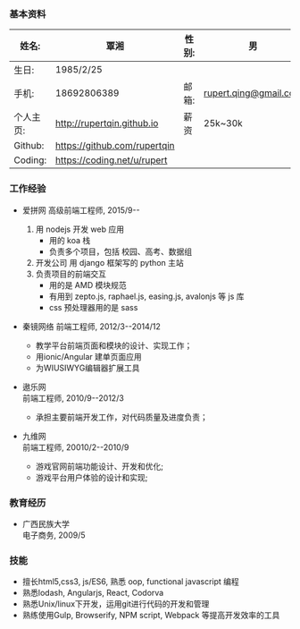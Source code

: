 ### 基本资料
姓名: 				| 覃湘	|	性别:  | 男
------- 			| --------------	| 		-------| -----
生日:		|1985/2/25		 	||
手机:		|18692806389 	 	|邮箱:|rupert.qing@gmail.com
个人主页:				|http://rupertqin.github.io|    薪资| 25k~30k
Github:				|https://github.com/rupertqin
Coding:                           |https://coding.net/u/rupert


### 工作经验

* 爱拼网
高级前端工程师, 2015/9--
	
	1. 用 nodejs 开发 web 应用
        * 用的 koa 栈
        * 负责多个项目，包括 校园、高考、数据组
    2. 开发公司 用 django 框架写的 python 主站
    3. 负责项目的前端交互
        * 用的是 AMD 模块规范
        * 有用到 zepto.js, raphael.js, easing.js, avalonjs 等 js 库
        * css 预处理器用的是 sass 

* 秦镜网络
前端工程师, 2012/3--2014/12

	* 教学平台前端页面和模块的设计、实现工作；
	* 用ionic/Angular 建单页面应用
	* 为WIUSIWYG编辑器扩展工具

* 遨乐网  
前端工程师, 2010/9--2012/3

	* 承担主要前端开发工作，对代码质量及进度负责；

* 九维网  
前端工程师, 20010/2--2010/9

	* 游戏官网前端功能设计、开发和优化;
	* 游戏平台用户体验的设计和实现;

### 教育经历

* 广西民族大学  
电子商务,  2009/5

### 技能

* 擅长html5,css3, js/ES6, 熟悉 oop, functional javascript 编程
* 熟悉lodash, Angularjs, React, Codorva
* 熟悉Unix/linux下开发，运用git进行代码的开发和管理  
* 熟练使用Gulp, Browserify, NPM script, Webpack 等提高开发效率的工具
